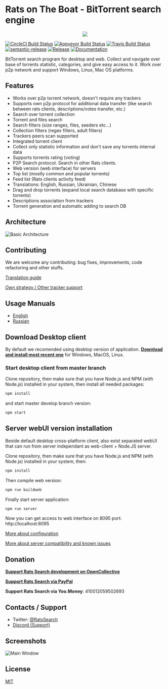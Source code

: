 # Rats on The Boat - BitTorrent search engine

<p align="center"><a href="https://github.com/DEgiTx/rats-search"><img src="https://raw.githubusercontent.com/DEgITx/rats-search/master/resources/rat-logo.png"></a></p>

[![CircleCI Build Status](https://circleci.com/gh/DEgITx/rats-search.png?style=shield)](https://circleci.com/gh/DEgITx/rats-search)
[![Appveyor Build Status](https://ci.appveyor.com/api/projects/status/1eh0lug97fboscib?svg=true)](https://ci.appveyor.com/project/DEgITx/rats-search)
[![Travis Build Status](https://travis-ci.org/DEgITx/rats-search.svg?branch=master)](https://travis-ci.org/DEgITx/rats-search)
[![semantic-release](https://img.shields.io/badge/%20%20%F0%9F%93%A6%F0%9F%9A%80-semantic--release-e10079.svg)](https://github.com/semantic-release/semantic-release)
[![Release](https://img.shields.io/github/release/DEgITx/rats-search.svg)](https://github.com/DEgITx/rats-search/releases)
[![Documentation](https://img.shields.io/badge/docs-faq-brightgreen.svg)](https://github.com/DEgITx/rats-search/blob/master/docs/MANUAL.md)

BitTorrent search program for desktop and web. Collect and navigate over base of torrents statistic, categories, and give easy access to it. Work over p2p network and support Windows, Linux, Mac OS platforms.

## Features
* Works over p2p torrent network, doesn't require any trackers
* Supports own p2p protocol for additional data transfer (like search between rats clients, descriptions/votes transfer, etc.)
* Search over torrent collection
* Torrent and files search
* Search filters (size ranges, files, seeders etc...)
* Collection filters (regex filters, adult filters)
* Trackers peers scan supported
* Integrated torrent client
* Collect only statistic information and don't save any torrents internal data
* Supports torrents rating (voting)
* P2P Search protocol. Search in other Rats clients.
* Web version (web interface) for servers
* Top list (mostly common and popular torrents)
* Feed list (Rats clients activity feed)
* Translations: English, Russian, Ukrainian, Chinese
* Drag and drop torrents (expand local search database with specific torrents)
* Descriptions association from trackers
* Torrent generation and automatic adding to search DB

## Architecture
![Basic Architecture](docs/img/ratsarch.png)

## Contributing
We are welcome any contributing: bug fixes, improvements, code refactoring and other stuffs.

[Translation guide](docs/TRANSLATION.md)

[Own strategy / Other tracker support](docs/TRACKERS.md)

## Usage Manuals
* [English](docs/USAGE.md)
* [Russian](docs/USAGE.RU.md)

## Download Desktop client
By default we recomended using desktop version of application. [<b>Download and install most recent one</b>](https://github.com/DEgITx/rats-search/releases) for Windows, MacOS, Linux. 

### Start desktop client from master branch
Clone repository, then make sure that you have Node.js and NPM (with Node.js) installed in your system, then install all needed packages:

```bash
npm install
```
and start master develop branch version:
```bash
npm start
```

## Server webUI version installation
Beside default desktop cross-platform client, also exist separated webUI that can run from server independant as web-client + Node.JS server.

Clone repository, then make sure that you have Node.js and NPM (with Node.js) installed in your system, then:

```bash
npm install
```

Then compile web version:

```bash
npm run buildweb
```

Finally start server application:

```bash
npm run server
```

Now you can get access to web interface on 8095 port: http://localhost:8095

[More about configuration](docs/SERVER.md)

[More about server compatibility and known issues](docs/SERVER_COMPATIBILITY.md)

## Donation

[**Support Rats Search development on OpenCollective**](https://opencollective.com/RatsSearch)

[**Support Rats Search via PayPal**](https://www.paypal.com/cgi-bin/webscr?cmd=_donations&business=vasiliy.kosyanchuk@gmail.com&lc=US&item_name=Rats+Search+Development+Support&no_note=0&cn=&currency_code=USD&bn=PP-DonationsBF:btn_donateCC_LG.gif:NonHosted)

**Support Rats Search via Yoo.Money**: 410012059502693

## Contacts / Support

- Twitter: [@RatsSearch](https://twitter.com/RatsSearch)
- [Discord (Support)](https://discord.gg/t9GQtxA)

## Screenshots

![Main Window](docs/img/screen_1.png)

## License
[MIT](https://github.com/DEgiTx/rats-search/blob/master/LICENSE)
